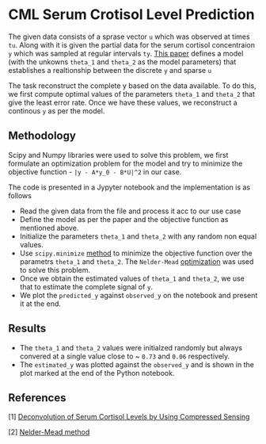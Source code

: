 # CML Serum Crotisol Level Prediction 

The given data consists of a sprase vector `u` which was observed at times `tu`. Along with it is given the partial data for the serum cortisol concentraion `y` which was sampled at regular intervals `ty`. [This paper](https://journals.plos.org/plosone/article?id=10.1371/journal.pone.0085204) defines a model (with the unkowns `theta_1` and `theta_2` as the model parameters) that establishes a realtionship between the discrete `y` and sparse `u`

The task reconstruct the complete y based on the data available. To do this, we first compute optimal values of the parameters `theta_1` and `theta_2` that give the least error rate. Once we have these values, we reconstruct a continous `y` as per the model. 

## Methodology

Scipy and Numpy libraries were used to solve this problem, we first formulate an optimization problem for the model and try to minimize the objective function - `|y - A*y_0 - B*U|^2` in our case. 

The code is presented in a Jypyter notebook and the implementation is as follows

* Read the given data from the file and process it acc to our use case
* Define the model as per the paper and the objective function as mentioned above. 
* Initialize the parameters `theta_1` and `theta_2` with any random non equal values.
* Use `scipy.minimize` [method](https://docs.scipy.org/doc/scipy/reference/generated/scipy.optimize.minimize.html) to minimize the objective function over the parametrs `theta_1` and `theta_2`. The `Nelder-Mead` [optimization](https://docs.scipy.org/doc/scipy/reference/optimize.minimize-neldermead.html#optimize-minimize-neldermead) was used to solve this problem. 
* Once we obtain the estimated values of `theta_1` and `theta_2`, we use that to estimate the complete signal of `y`.
* We plot the `predicted_y` against `observed_y` on the notebook and present it at the end. 

## Results 

* The `theta_1` and `theta_2` values were initialzed randomly but always convered at a single value close to ~ `0.73` and `0.06` respectively.
* The `estimated_y` was plotted against the `observed_y` and is shown in the plot marked at the end of the Python notebook. 

## References 

[1] [Deconvolution of Serum Cortisol Levels by Using Compressed Sensing]( https://doi.org/10.1371/journal.pone.0085204)

[2] [Nelder-Mead method](https://en.wikipedia.org/wiki/Nelder%E2%80%93Mead_method)

